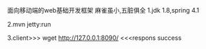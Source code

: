 面向移动端的web基础开发框架
麻雀虽小,五脏俱全
1.jdk 1.8,spring 4.1

2.mvn jetty:run

3.client>>>
	wget http://127.0.0.1:8090/
  <<<respons
  	success
